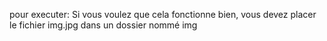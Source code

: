 pour executer:
Si vous voulez que cela fonctionne bien, vous devez placer le fichier img.jpg dans un dossier nommé img
